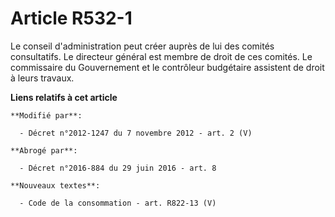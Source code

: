 # Article R532-1

Le conseil d'administration peut créer auprès de lui des comités consultatifs. Le directeur général est membre de droit de
ces comités. Le commissaire du Gouvernement et le        contrôleur budgétaire assistent de droit à leurs travaux.

**Liens relatifs à cet article**

	**Modifié par**:

	  - Décret n°2012-1247 du 7 novembre 2012 - art. 2 (V)

	**Abrogé par**:

	  - Décret n°2016-884 du 29 juin 2016 - art. 8

	**Nouveaux textes**:

	  - Code de la consommation - art. R822-13 (V)
